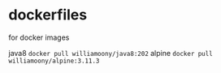 # dockerfiles
for docker images

java8
``
docker pull williamoony/java8:202
``
alpine
``
docker pull williamoony/alpine:3.11.3
``
